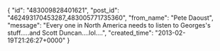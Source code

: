  {
   "id": "483009828401621",
   "post_id": "462493170453287_483005771735360",
   "from_name": "Pete Daoust",
   "message": "Every one in North America needs to listen to Georges's stuff.....and Scott Duncan....lol....",
   "created_time": "2013-02-19T21:26:27+0000"
 }
